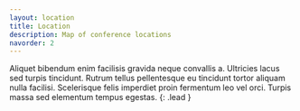 ```yaml
---
layout: location
title: Location
description: Map of conference locations
navorder: 2
---
```


Aliquet bibendum enim facilisis gravida neque convallis a. Ultricies lacus sed turpis tincidunt. Rutrum tellus pellentesque eu tincidunt tortor aliquam nulla facilisi. Scelerisque felis imperdiet proin fermentum leo vel orci. Turpis massa sed elementum tempus egestas.
{: .lead }
